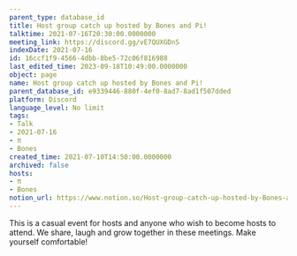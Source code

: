 ```yaml
---
parent_type: database_id
title: Host group catch up hosted by Bones and Pi!
talktime: 2021-07-16T20:30:00.0000000
meeting_link: https://discord.gg/vE7QUXGDnS
indexDate: 2021-07-16
id: 16ccf1f9-4566-4dbb-8be5-72c06f816988
last_edited_time: 2023-09-18T10:49:00.0000000
object: page
name: Host group catch up hosted by Bones and Pi!
parent_database_id: e9339446-880f-4ef0-8ad7-8ad1f507dded
platform: Discord
language_level: No limit
tags:
- Talk
- 2021-07-16
- π
- Bones
created_time: 2021-07-10T14:50:00.0000000
archived: false
hosts:
- π
- Bones
notion_url: https://www.notion.so/Host-group-catch-up-hosted-by-Bones-and-Pi-16ccf1f945664dbb8be572c06f816988
---
```


This is a casual event for hosts and anyone who wish to become hosts to attend.  We share, laugh and grow together in these meetings.  Make yourself comfortable!






